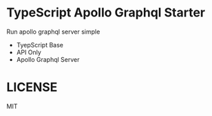 # TypeScript Apollo Graphql Starter

Run apollo graphql server simple

- TyepScript Base
- API Only
- Apollo Graphql Server

# LICENSE

MIT
